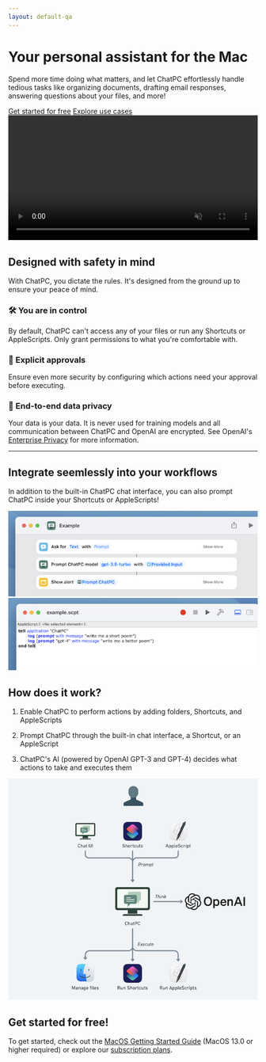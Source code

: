 ```yaml
---
layout: default-qa
---
```


<div class="row align-items-center g-lg-3 py-4">
  <div class="col-lg-5 text-center text-lg-start">
    <h1 class="display-5 fw-bold lh-1 mb-3">
      Your personal assistant for the Mac
    </h1>
    <p class="col-xl-10 fs-5">
      Spend more time doing what matters, and let ChatPC effortlessly handle tedious tasks like organizing documents, drafting email responses, answering questions about your files, and more!
    </p>
    <div class="d-grid gap-2 d-md-flex justify-content-md-start mb-4 mb-lg-3">
      <a class="btn btn-primary btn-lg px-4 me-md-2" href="/docs/macos/getting-started/">Get started for free</a>
      <a class="btn btn-outline-secondary btn-lg px-4" href="/docs/macos/use-cases/">Explore use cases</a>
    </div>
  </div>
  <div class="col-xl-7 col-lg-12 mx-auto">
    <video src="images/landing/compose-email.mp4" style="width: 100%;" muted autoplay loop controls>
      <p>
        Your browser doesn't support HTML video. Here is a
        <a href="images/landing/compose-email.mp4">link to the demo video</a> instead.
      </p>
    </video>
  </div>
</div>

## Designed with safety in mind

With ChatPC, you dictate the rules. It's designed from the ground up to ensure your peace of mind.

### 🛠️ You are in control

By default, ChatPC can't access any of your files or run any Shortcuts or AppleScripts. Only grant permissions to what you're comfortable with.

### 🛂 Explicit approvals

Ensure even more security by configuring which actions need your approval before executing.

### 🔐 End-to-end data privacy

Your data is your data. It is never used for training models and all communication between ChatPC and OpenAI are encrypted. See OpenAI's [Enterprise Privacy](https://openai.com/enterprise-privacy) for more information.

---

## Integrate seemlessly into your workflows

In addition to the built-in ChatPC chat interface, you can also prompt ChatPC inside your Shortcuts or AppleScripts!

![Prompt with Shortcuts](/images/landing/prompt-with-shortcuts.png)
![Prompt with Shortcuts](/images/landing/prompt-with-applescript.png)

## How does it work?

1. Enable ChatPC to perform actions by adding folders, Shortcuts, and AppleScripts

1. Prompt ChatPC through the built-in chat interface, a Shortcut, or an AppleScript

1. ChatPC's AI (powered by OpenAI GPT-3 and GPT-4) decides what actions to take and executes them

![How it works](/images/landing/how-it-works.png)

## Get started for free!

To get started, check out the [MacOS Getting Started Guide](/docs/macos/getting-started/) (MacOS 13.0 or higher required) or explore our [subscription plans](/plans/).
